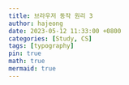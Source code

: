 ```yaml
---
title: 브라우저 동작 원리 3
author: hajeong
date: 2023-05-12 11:33:00 +0800
categories: [Study, CS]
tags: [typography]
pin: true
math: true
mermaid: true
---
```

